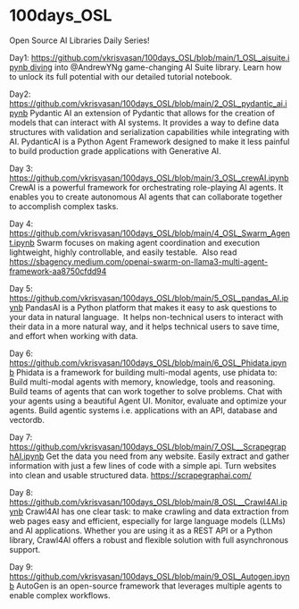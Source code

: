 # 100days_OSL
Open Source AI Libraries Daily Series!

Day1: https://github.com/vkrisvasan/100days_OSL/blob/main/1_OSL_aisuite.ipynb diving into @AndrewYNg game-changing AI Suite library. Learn how to unlock its full potential with our detailed tutorial notebook.

Day2: https://github.com/vkrisvasan/100days_OSL/blob/main/2_OSL_pydantic_ai.ipynb Pydantic AI an extension of Pydantic that allows for the creation of models that can interact with AI systems. It provides a way to define data structures with validation and serialization capabilities while integrating with AI. PydanticAI is a Python Agent Framework designed to make it less painful to build production grade applications with Generative AI.

Day 3:  https://github.com/vkrisvasan/100days_OSL/blob/main/3_OSL_crewAI.ipynb CrewAI is a powerful framework for orchestrating role-playing AI agents. It enables you to create autonomous AI agents that can collaborate together to accomplish complex tasks.

Day 4: https://github.com/vkrisvasan/100days_OSL/blob/main/4_OSL_Swarm_Agent.ipynb Swarm focuses on making agent coordination and execution lightweight, highly controllable, and easily testable.  Also read https://sbagency.medium.com/openai-swarm-on-llama3-multi-agent-framework-aa8750cfdd94 

Day 5: https://github.com/vkrisvasan/100days_OSL/blob/main/5_OSL_pandas_AI.ipynb PandasAI is a Python platform that makes it easy to ask questions to your data in natural language.  It helps non-technical users to interact with their data in a more natural way, and it helps technical users to save time, and effort when working with data.

Day 6: https://github.com/vkrisvasan/100days_OSL/blob/main/6_OSL_Phidata.ipynb  Phidata is a framework for building multi-modal agents, use phidata to: Build multi-modal agents with memory, knowledge, tools and reasoning. Build teams of agents that can work together to solve problems. Chat with your agents using a beautiful Agent UI. Monitor, evaluate and optimize your agents. Build agentic systems i.e. applications with an API, database and vectordb.

Day 7: https://github.com/vkrisvasan/100days_OSL/blob/main/7_OSL__ScrapegraphAI.ipynb Get the data you need from any website. Easily extract and gather information with just a few lines of code with a simple api. Turn websites into clean and usable structured data. https://scrapegraphai.com/

Day 8: https://github.com/vkrisvasan/100days_OSL/blob/main/8_OSL__Crawl4AI.ipynb  Crawl4AI has one clear task: to make crawling and data extraction from web pages easy and efficient, especially for large language models (LLMs) and AI applications. Whether you are using it as a REST API or a Python library, Crawl4AI offers a robust and flexible solution with full asynchronous support. 

Day 9: https://github.com/vkrisvasan/100days_OSL/blob/main/9_OSL_Autogen.ipynb AutoGen is an open-source framework that leverages multiple agents to enable complex workflows. 
